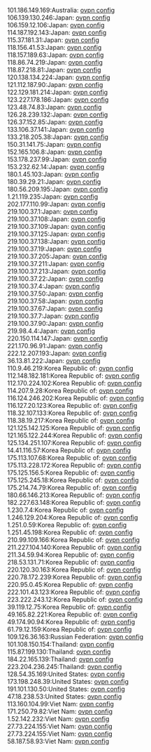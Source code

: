 101.186.149.169:Australia: [ovpn config](vpn/101_186_149_169.ovpn)  
106.139.130.246:Japan: [ovpn config](vpn/106_139_130_246.ovpn)  
106.159.12.106:Japan: [ovpn config](vpn/106_159_12_106.ovpn)  
114.187.192.143:Japan: [ovpn config](vpn/114_187_192_143.ovpn)  
115.37.181.31:Japan: [ovpn config](vpn/115_37_181_31.ovpn)  
118.156.41.53:Japan: [ovpn config](vpn/118_156_41_53.ovpn)  
118.157.189.63:Japan: [ovpn config](vpn/118_157_189_63.ovpn)  
118.86.74.219:Japan: [ovpn config](vpn/118_86_74_219.ovpn)  
118.87.218.81:Japan: [ovpn config](vpn/118_87_218_81.ovpn)  
120.138.134.224:Japan: [ovpn config](vpn/120_138_134_224.ovpn)  
121.112.187.90:Japan: [ovpn config](vpn/121_112_187_90.ovpn)  
122.129.181.214:Japan: [ovpn config](vpn/122_129_181_214.ovpn)  
123.227.178.186:Japan: [ovpn config](vpn/123_227_178_186.ovpn)  
123.48.74.83:Japan: [ovpn config](vpn/123_48_74_83.ovpn)  
126.28.239.132:Japan: [ovpn config](vpn/126_28_239_132.ovpn)  
126.37.152.85:Japan: [ovpn config](vpn/126_37_152_85.ovpn)  
133.106.37.141:Japan: [ovpn config](vpn/133_106_37_141.ovpn)  
133.218.205.38:Japan: [ovpn config](vpn/133_218_205_38.ovpn)  
150.31.141.75:Japan: [ovpn config](vpn/150_31_141_75.ovpn)  
152.165.106.8:Japan: [ovpn config](vpn/152_165_106_8.ovpn)  
153.178.237.99:Japan: [ovpn config](vpn/153_178_237_99.ovpn)  
153.232.62.14:Japan: [ovpn config](vpn/153_232_62_14.ovpn)  
180.1.45.103:Japan: [ovpn config](vpn/180_1_45_103.ovpn)  
180.39.29.21:Japan: [ovpn config](vpn/180_39_29_21.ovpn)  
180.56.209.195:Japan: [ovpn config](vpn/180_56_209_195.ovpn)  
1.21.119.235:Japan: [ovpn config](vpn/1_21_119_235.ovpn)  
202.177.110.99:Japan: [ovpn config](vpn/202_177_110_99.ovpn)  
219.100.37.1:Japan: [ovpn config](vpn/219_100_37_1.ovpn)  
219.100.37.108:Japan: [ovpn config](vpn/219_100_37_108.ovpn)  
219.100.37.109:Japan: [ovpn config](vpn/219_100_37_109.ovpn)  
219.100.37.125:Japan: [ovpn config](vpn/219_100_37_125.ovpn)  
219.100.37.138:Japan: [ovpn config](vpn/219_100_37_138.ovpn)  
219.100.37.19:Japan: [ovpn config](vpn/219_100_37_19.ovpn)  
219.100.37.205:Japan: [ovpn config](vpn/219_100_37_205.ovpn)  
219.100.37.211:Japan: [ovpn config](vpn/219_100_37_211.ovpn)  
219.100.37.213:Japan: [ovpn config](vpn/219_100_37_213.ovpn)  
219.100.37.22:Japan: [ovpn config](vpn/219_100_37_22.ovpn)  
219.100.37.4:Japan: [ovpn config](vpn/219_100_37_4.ovpn)  
219.100.37.50:Japan: [ovpn config](vpn/219_100_37_50.ovpn)  
219.100.37.58:Japan: [ovpn config](vpn/219_100_37_58.ovpn)  
219.100.37.67:Japan: [ovpn config](vpn/219_100_37_67.ovpn)  
219.100.37.7:Japan: [ovpn config](vpn/219_100_37_7.ovpn)  
219.100.37.90:Japan: [ovpn config](vpn/219_100_37_90.ovpn)  
219.98.4.4:Japan: [ovpn config](vpn/219_98_4_4.ovpn)  
220.150.114.147:Japan: [ovpn config](vpn/220_150_114_147.ovpn)  
221.170.96.91:Japan: [ovpn config](vpn/221_170_96_91.ovpn)  
222.12.207.193:Japan: [ovpn config](vpn/222_12_207_193.ovpn)  
36.13.81.222:Japan: [ovpn config](vpn/36_13_81_222.ovpn)  
110.9.46.219:Korea Republic of: [ovpn config](vpn/110_9_46_219.ovpn)  
112.148.182.181:Korea Republic of: [ovpn config](vpn/112_148_182_181.ovpn)  
112.170.224.102:Korea Republic of: [ovpn config](vpn/112_170_224_102.ovpn)  
114.207.9.28:Korea Republic of: [ovpn config](vpn/114_207_9_28.ovpn)  
116.124.246.202:Korea Republic of: [ovpn config](vpn/116_124_246_202.ovpn)  
116.127.20.123:Korea Republic of: [ovpn config](vpn/116_127_20_123.ovpn)  
118.32.107.133:Korea Republic of: [ovpn config](vpn/118_32_107_133.ovpn)  
118.38.19.217:Korea Republic of: [ovpn config](vpn/118_38_19_217.ovpn)  
121.125.142.125:Korea Republic of: [ovpn config](vpn/121_125_142_125.ovpn)  
121.165.122.244:Korea Republic of: [ovpn config](vpn/121_165_122_244.ovpn)  
125.134.251.107:Korea Republic of: [ovpn config](vpn/125_134_251_107.ovpn)  
14.41.116.57:Korea Republic of: [ovpn config](vpn/14_41_116_57.ovpn)  
175.113.107.68:Korea Republic of: [ovpn config](vpn/175_113_107_68.ovpn)  
175.113.228.172:Korea Republic of: [ovpn config](vpn/175_113_228_172.ovpn)  
175.125.156.5:Korea Republic of: [ovpn config](vpn/175_125_156_5.ovpn)  
175.125.245.18:Korea Republic of: [ovpn config](vpn/175_125_245_18.ovpn)  
175.214.74.79:Korea Republic of: [ovpn config](vpn/175_214_74_79.ovpn)  
180.66.146.213:Korea Republic of: [ovpn config](vpn/180_66_146_213.ovpn)  
182.227.63.148:Korea Republic of: [ovpn config](vpn/182_227_63_148.ovpn)  
1.230.7.4:Korea Republic of: [ovpn config](vpn/1_230_7_4.ovpn)  
1.246.129.204:Korea Republic of: [ovpn config](vpn/1_246_129_204.ovpn)  
1.251.0.59:Korea Republic of: [ovpn config](vpn/1_251_0_59.ovpn)  
1.251.45.198:Korea Republic of: [ovpn config](vpn/1_251_45_198.ovpn)  
210.99.109.166:Korea Republic of: [ovpn config](vpn/210_99_109_166.ovpn)  
211.227.104.140:Korea Republic of: [ovpn config](vpn/211_227_104_140.ovpn)  
211.34.59.94:Korea Republic of: [ovpn config](vpn/211_34_59_94.ovpn)  
218.53.131.71:Korea Republic of: [ovpn config](vpn/218_53_131_71.ovpn)  
220.120.30.163:Korea Republic of: [ovpn config](vpn/220_120_30_163.ovpn)  
220.78.172.239:Korea Republic of: [ovpn config](vpn/220_78_172_239.ovpn)  
220.95.0.45:Korea Republic of: [ovpn config](vpn/220_95_0_45.ovpn)  
222.101.43.123:Korea Republic of: [ovpn config](vpn/222_101_43_123.ovpn)  
223.222.243.12:Korea Republic of: [ovpn config](vpn/223_222_243_12.ovpn)  
39.119.12.75:Korea Republic of: [ovpn config](vpn/39_119_12_75.ovpn)  
49.165.82.221:Korea Republic of: [ovpn config](vpn/49_165_82_221.ovpn)  
49.174.90.94:Korea Republic of: [ovpn config](vpn/49_174_90_94.ovpn)  
61.79.12.159:Korea Republic of: [ovpn config](vpn/61_79_12_159.ovpn)  
109.126.36.163:Russian Federation: [ovpn config](vpn/109_126_36_163.ovpn)  
101.108.150.154:Thailand: [ovpn config](vpn/101_108_150_154.ovpn)  
115.87.199.130:Thailand: [ovpn config](vpn/115_87_199_130.ovpn)  
184.22.165.139:Thailand: [ovpn config](vpn/184_22_165_139.ovpn)  
223.204.236.245:Thailand: [ovpn config](vpn/223_204_236_245.ovpn)  
128.54.35.169:United States: [ovpn config](vpn/128_54_35_169.ovpn)  
173.198.248.39:United States: [ovpn config](vpn/173_198_248_39.ovpn)  
191.101.130.50:United States: [ovpn config](vpn/191_101_130_50.ovpn)  
47.18.238.53:United States: [ovpn config](vpn/47_18_238_53.ovpn)  
113.160.104.99:Viet Nam: [ovpn config](vpn/113_160_104_99.ovpn)  
171.250.79.82:Viet Nam: [ovpn config](vpn/171_250_79_82.ovpn)  
1.52.142.232:Viet Nam: [ovpn config](vpn/1_52_142_232.ovpn)  
27.73.224.155:Viet Nam: [ovpn config](vpn/27_73_224_155.ovpn)  
27.73.224.155:Viet Nam: [ovpn config](vpn/27_73_224_155.ovpn)  
58.187.58.93:Viet Nam: [ovpn config](vpn/58_187_58_93.ovpn)  
